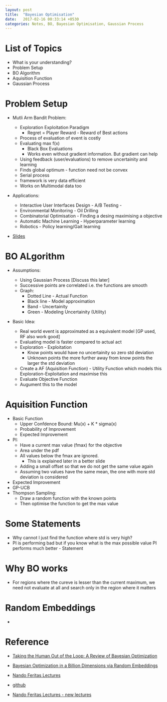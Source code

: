 ```yaml
---
layout: post
title:  "Bayesian Optimisation"
date:   2017-02-16 00:33:14 +0530
categories: Notes, BO, Bayesian Optimisation, Gaussian Process
---
```


# List of Topics

- What is your understanding?
- Problem Setup
- BO Algorithm
- Aquisition Function
- Gaussian Process

# Problem Setup



- Mutli Arm Bandit Problem:
	- Exploration Exploitation Paradigm
		- Regret = Player Reward - Reward of Best actions
	- Process of evaluation of event is costly
	- Evaluating max f(x)
		- Black Box Evaluations
		- Works even without gradient information. But gradient can help
	- Using feedback (user/evaluations) to remove uncertainity and learning
	- Finds global optimum - function need not be convex
	- Serial process
	- framework is very data efficient
	- Works on Multimodal data too

- Applications:
	- Interactive User Interfaces Design - A/B Testing - 
	- Environmental Monitoring - Oil Drilling
	- Combinatorial Optimisation - Finding a desing maximising a objective
	- Automatic Machine Learning - Hyperparameter learning
	- Robotics - Policy learning/Gait learning

- [Slides](file:///Users/kannappanjayakodinitthilan/Documents/myfolder/project_devan/aws_workspace/source/talks/bo/l7.pdf)

# BO ALgorithm

- Assumptions:
	- Using Gaussian Process [Discuss this later]
	- Successive points are correlated i.e. the functions are smooth
	- Graph:
		- Dotted Line - Actual Function
		- Black line - Model approximation
		- Band - Uncertainity
		- Green - Modeling Uncertainity (Utility)


- Basic Idea:
	- Real world event is approximated as a equivalent model [GP used, RF also work good]
	- Evaluating model is faster compared to actual act
	- Exploration - Exploitation 
		- Know points would have no uncertainity so zero std deviation
		- Unknown points the more further away from know points the larger the std deviation
	- Create a AF (Aquisition Function) - Utility Function which models this Exploration-Exploitation and maximise this
	- Evaluate Objective Function
	- Augument this to the model

# Aquisition Function

- Basic Function 
	- Upper Confdence Bound: Mu(x) + K * sigma(x) 
	- Probability of Improvement
	- Expected Improvement
- PI:
	- Have a current max value (fmax) for the objective
	- Area under the pdf
	- All values below the fmax are ignored.
		- This is explained later in a better slide
	- Adding a small offset so that we do not get the same value again
	- Assuming two values have the same mean, the one with more std deviation is considered
- Expected Improvement
- GP-UCB
- Thompson Sampling:
	- Draw a random function with the known points
	- Then optimise the function to get the max value

# Some Statements
- Why cannot I just find the function where std is very high?
- PI is performing bad but if you know what is the max possible value PI performs much better - Statement

# Why BO works
- For regions where the cureve is lesser than the current maximum, we need not evaluate at all and search only in the region where it matters

# Random Embeddings
- 

# Reference
- [Taking the Human Out of the Loop: A Review of Bayesian Optimization](https://www.cs.ox.ac.uk/people/nando.defreitas/publications/BayesOptLoop.pdf)

- [Bayesian Optimization in a Billion Dimensions via Random Embeddings](https://jair.org/media/4806/live-4806-9131-jair.pdf)

- [Nando Feritas Lectures](http://www.cs.ubc.ca/~nando/540-2013/lectures.html)

- [github](https://github.com/fmfn/BayesianOptimization)

- [Nando Feritas Lectures - new lectures](https://www.cs.ox.ac.uk/people/nando.defreitas/machinelearning/)
